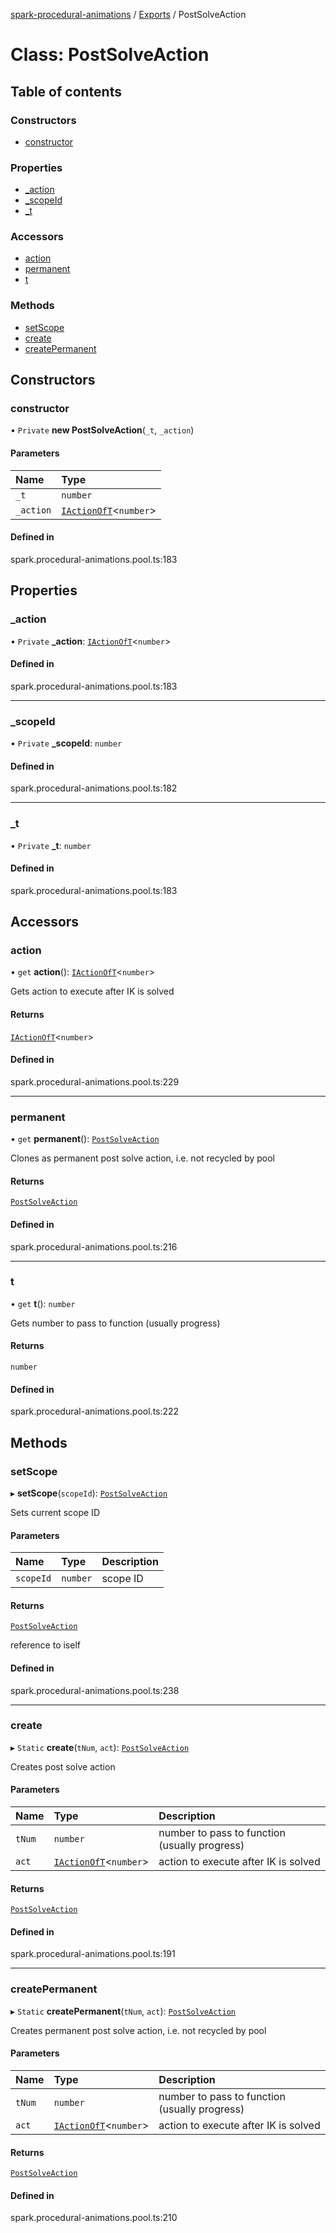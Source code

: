 [spark-procedural-animations](../README.md) / [Exports](../modules.md) / PostSolveAction

# Class: PostSolveAction

## Table of contents

### Constructors

- [constructor](PostSolveAction.md#constructor)

### Properties

- [\_action](PostSolveAction.md#_action)
- [\_scopeId](PostSolveAction.md#_scopeid)
- [\_t](PostSolveAction.md#_t)

### Accessors

- [action](PostSolveAction.md#action)
- [permanent](PostSolveAction.md#permanent)
- [t](PostSolveAction.md#t)

### Methods

- [setScope](PostSolveAction.md#setscope)
- [create](PostSolveAction.md#create)
- [createPermanent](PostSolveAction.md#createpermanent)

## Constructors

### constructor

• `Private` **new PostSolveAction**(`_t`, `_action`)

#### Parameters

| Name | Type |
| :------ | :------ |
| `_t` | `number` |
| `_action` | [`IActionOfT`](../interfaces/IActionOfT.md)<`number`\> |

#### Defined in

spark.procedural-animations.pool.ts:183

## Properties

### \_action

• `Private` **\_action**: [`IActionOfT`](../interfaces/IActionOfT.md)<`number`\>

#### Defined in

spark.procedural-animations.pool.ts:183

___

### \_scopeId

• `Private` **\_scopeId**: `number`

#### Defined in

spark.procedural-animations.pool.ts:182

___

### \_t

• `Private` **\_t**: `number`

#### Defined in

spark.procedural-animations.pool.ts:183

## Accessors

### action

• `get` **action**(): [`IActionOfT`](../interfaces/IActionOfT.md)<`number`\>

Gets action to execute after IK is solved

#### Returns

[`IActionOfT`](../interfaces/IActionOfT.md)<`number`\>

#### Defined in

spark.procedural-animations.pool.ts:229

___

### permanent

• `get` **permanent**(): [`PostSolveAction`](PostSolveAction.md)

Clones as permanent post solve action, i.e. not recycled by pool

#### Returns

[`PostSolveAction`](PostSolveAction.md)

#### Defined in

spark.procedural-animations.pool.ts:216

___

### t

• `get` **t**(): `number`

Gets number to pass to function (usually progress)

#### Returns

`number`

#### Defined in

spark.procedural-animations.pool.ts:222

## Methods

### setScope

▸ **setScope**(`scopeId`): [`PostSolveAction`](PostSolveAction.md)

Sets current scope ID

#### Parameters

| Name | Type | Description |
| :------ | :------ | :------ |
| `scopeId` | `number` | scope ID |

#### Returns

[`PostSolveAction`](PostSolveAction.md)

reference to iself

#### Defined in

spark.procedural-animations.pool.ts:238

___

### create

▸ `Static` **create**(`tNum`, `act`): [`PostSolveAction`](PostSolveAction.md)

Creates post solve action

#### Parameters

| Name | Type | Description |
| :------ | :------ | :------ |
| `tNum` | `number` | number to pass to function (usually progress) |
| `act` | [`IActionOfT`](../interfaces/IActionOfT.md)<`number`\> | action to execute after IK is solved |

#### Returns

[`PostSolveAction`](PostSolveAction.md)

#### Defined in

spark.procedural-animations.pool.ts:191

___

### createPermanent

▸ `Static` **createPermanent**(`tNum`, `act`): [`PostSolveAction`](PostSolveAction.md)

Creates permanent post solve action, i.e. not recycled by pool

#### Parameters

| Name | Type | Description |
| :------ | :------ | :------ |
| `tNum` | `number` | number to pass to function (usually progress) |
| `act` | [`IActionOfT`](../interfaces/IActionOfT.md)<`number`\> | action to execute after IK is solved |

#### Returns

[`PostSolveAction`](PostSolveAction.md)

#### Defined in

spark.procedural-animations.pool.ts:210
